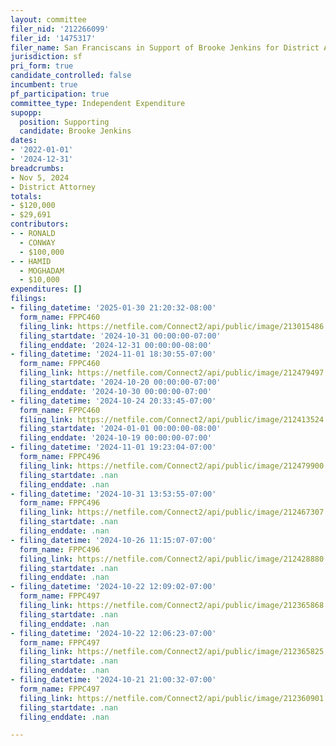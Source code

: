 ```yaml
---
layout: committee
filer_nid: '212266099'
filer_id: '1475317'
filer_name: San Franciscans in Support of Brooke Jenkins for District Attorney 2024
jurisdiction: sf
pri_form: true
candidate_controlled: false
incumbent: true
pf_participation: true
committee_type: Independent Expenditure
supopp:
  position: Supporting
  candidate: Brooke Jenkins
dates:
- '2022-01-01'
- '2024-12-31'
breadcrumbs:
- Nov 5, 2024
- District Attorney
totals:
- $120,000
- $29,691
contributors:
- - RONALD
  - CONWAY
  - $100,000
- - HAMID
  - MOGHADAM
  - $10,000
expenditures: []
filings:
- filing_datetime: '2025-01-30 21:20:32-08:00'
  form_name: FPPC460
  filing_link: https://netfile.com/Connect2/api/public/image/213015486
  filing_startdate: '2024-10-31 00:00:00-07:00'
  filing_enddate: '2024-12-31 00:00:00-08:00'
- filing_datetime: '2024-11-01 18:30:55-07:00'
  form_name: FPPC460
  filing_link: https://netfile.com/Connect2/api/public/image/212479497
  filing_startdate: '2024-10-20 00:00:00-07:00'
  filing_enddate: '2024-10-30 00:00:00-07:00'
- filing_datetime: '2024-10-24 20:33:45-07:00'
  form_name: FPPC460
  filing_link: https://netfile.com/Connect2/api/public/image/212413524
  filing_startdate: '2024-01-01 00:00:00-08:00'
  filing_enddate: '2024-10-19 00:00:00-07:00'
- filing_datetime: '2024-11-01 19:23:04-07:00'
  form_name: FPPC496
  filing_link: https://netfile.com/Connect2/api/public/image/212479900
  filing_startdate: .nan
  filing_enddate: .nan
- filing_datetime: '2024-10-31 13:53:55-07:00'
  form_name: FPPC496
  filing_link: https://netfile.com/Connect2/api/public/image/212467307
  filing_startdate: .nan
  filing_enddate: .nan
- filing_datetime: '2024-10-26 11:15:07-07:00'
  form_name: FPPC496
  filing_link: https://netfile.com/Connect2/api/public/image/212428880
  filing_startdate: .nan
  filing_enddate: .nan
- filing_datetime: '2024-10-22 12:09:02-07:00'
  form_name: FPPC497
  filing_link: https://netfile.com/Connect2/api/public/image/212365868
  filing_startdate: .nan
  filing_enddate: .nan
- filing_datetime: '2024-10-22 12:06:23-07:00'
  form_name: FPPC497
  filing_link: https://netfile.com/Connect2/api/public/image/212365825
  filing_startdate: .nan
  filing_enddate: .nan
- filing_datetime: '2024-10-21 21:00:32-07:00'
  form_name: FPPC497
  filing_link: https://netfile.com/Connect2/api/public/image/212360901
  filing_startdate: .nan
  filing_enddate: .nan

---
```

